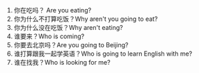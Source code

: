 1. 你在吃吗？ Are you eating?
2. 你为什么不打算吃饭？Why aren't you going to eat?
3. 你为什么没在吃饭？Why aren't eating?
4. 谁要来？Who is coming?
5. 你要去北京吗？Are you going to Beijing?
6. 谁打算跟我一起学英语？Who is going to learn English with me?
7. 谁在找我？Who is looking for me?